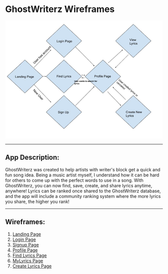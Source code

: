 # GhostWriterz Wireframes

![Flow chart](img/GhostWriterz-UserFlow.jpg)

---

## App Description:
GhostWriterz was created to help artists with writer's block get a quick and fun song idea. Being a music artist myself, I understand how it can be hard for 
others to come up with the perfect words to use in a song. With GhostWriterz, you can now find, save, create, and share lyrics anytime, anywhere! Lyrics can be
ranked once shared to the GhostWriterz database, and the app will include a community ranking system where the more lyrics you share, the higher you rank!

---

## Wireframes:

1. [Landing Page](https://jakelthedeveloper.github.io/ghostwriterz-wireframes/wireframes/landing-page.html)
2. [Login Page](https://jakelthedeveloper.github.io/ghostwriterz-wireframes/wireframes/login-page.html)
3. [Signup Page](https://jakelthedeveloper.github.io/ghostwriterz-wireframes/wireframes/signup-page.html)
4. [Profile Page](https://jakelthedeveloper.github.io/ghostwriterz-wireframes/wireframes/profile-page.html)
5. [Find Lyrics Page](https://jakelthedeveloper.github.io/ghostwriterz-wireframes/wireframes/lyricsdatabase-page.html)
6. [MyLyrics Page](https://jakelthedeveloper.github.io/ghostwriterz-wireframes/wireframes/mylyrics-page.html)
7. [Create Lyrics Page](https://jakelthedeveloper.github.io/ghostwriterz-wireframes/wireframes/createlyrics-page.html)

